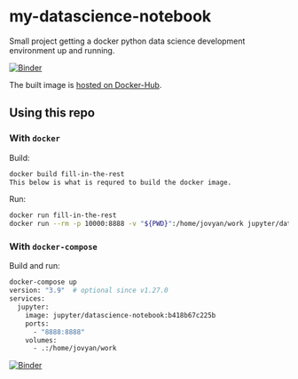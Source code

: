 # my-datascience-notebook
Small project getting a docker python data science development environment up and running.

[![Binder](https://mybinder.org/badge_logo.svg)](your-mybinder-link)

The built image is [hosted on Docker-Hub](https://hub.docker.com/repository/docker/naylorsimj/my-datascience-notebook).

## Using this repo
### With `docker`
Build:

```bash
docker build fill-in-the-rest
This below is what is requred to build the docker image.
```

Run:

```bash
docker run fill-in-the-rest
docker run --rm -p 10000:8888 -v "${PWD}":/home/jovyan/work jupyter/datascience-notebook:b418b67c225b
```

### With `docker-compose`
Build and run:

```bash
docker-compose up
version: "3.9"  # optional since v1.27.0
services:
  jupyter:
    image: jupyter/datascience-notebook:b418b67c225b
    ports:
      - "8888:8888"
    volumes:
      - .:/home/jovyan/work
```
[![Binder](https://mybinder.org/badge_logo.svg)](https://mybinder.org/v2/gh/SimonNaylor/my-datascience-notebook/HEAD)
